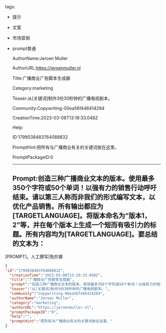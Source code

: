   tags: 
- 提示
- 文案
- 市场营销
- prompt普通

  AuthorName:Jeroen Muller

  AuthorURL:https://jeroenmuller.nl

  Title:广播商业广告脚本生成器

  Category:marketing

  Teaser:从[关键词]制作3份30秒钟的广播电视剧本。

  Community:Copywriting-00ea56f446414284

  CreationTime:2023-03-08T13:19:33.048Z

  Help:

  ID:1799038483764088832

  PromptHint:把所有与广播商业有关的关键词放在这里。

  PromptPackageID:0

  ---

  ## Prompt:创造三种广播商业文本的版本。使用最多350个字符或50个单词！以强有力的销售行动呼吁结束。请以第三人称而非我们的形式编写文本，以优化产品销售。所有输出都应为[TARGETLANGUAGE]。将版本命名为“版本1，2”等，并在每个版本上生成一个短而有吸引力的标题。所有内容均为[TARGETLANGUAGE]。要总结的文本为：
[PROMPT]。人工撰写|免抄袭

  ```json
  {
  "id":"1799038483764088832",
    "creationTime":"2023-03-08T13:19:33.048Z",
    "title":"广播商业广告脚本生成器",
    "prompt":"创造三种广播商业文本的版本。使用最多350个字符或50个单词！以强有力的销售行动呼吁结束。请以第三人称而非我们的形式编写文本，以优化产品销售。所有输出都应为[TARGETLANGUAGE]。将版本命名为“版本1，2”等，并在每个版本上生成一个短而有吸引力的标题。所有内容均为[TARGETLANGUAGE]。要总结的文本为：\n[PROMPT]。人工撰写|免抄袭",
    "teaser":"从[关键词]制作3份30秒钟的广播电视剧本。",
    "community":"Copywriting-00ea56f446414284",
    "authorName":"Jeroen Muller",
    "category":"marketing",
    "authorURL":"https://jeroenmuller.nl",
    "promptPackageID":"0",
    "help":"",
    "promptHint":"把所有与广播商业有关的关键词放在这里。"
  }
  ```
